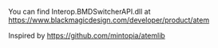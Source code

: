 You can find Interop.BMDSwitcherAPI.dll at https://www.blackmagicdesign.com/developer/product/atem

Inspired by https://github.com/mintopia/atemlib

